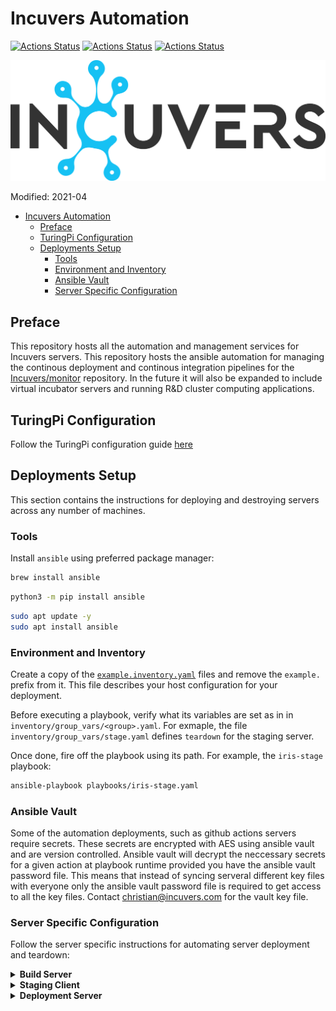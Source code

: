 # Incuvers Automation
[![Actions Status](https://github.com/Incuvers/microk3s/workflows/yamllint/badge.svg)](https://github.com/Incuvers/microk3s/actions?query=workflow%3Ayamllint) [![Actions Status](https://github.com/Incuvers/microk3s/workflows/ansible/badge.svg)](https://github.com/Incuvers/microk3s/actions?query=workflow%ansible) [![Actions Status](https://github.com/Incuvers/microk3s/workflows/shellcheck/badge.svg)](https://github.com/Incuvers/microk3s/actions?query=workflow%3Ashellcheck)

![img](/docs/img/Incuvers-black.png)

Modified: 2021-04

- [Incuvers Automation](#incuvers-automation)
  - [Preface](#preface)
  - [TuringPi Configuration](#turingpi-configuration)
  - [Deployments Setup](#deployments-setup)
    - [Tools](#tools)
    - [Environment and Inventory](#environment-and-inventory)
    - [Ansible Vault](#ansible-vault)
    - [Server Specific Configuration](#server-specific-configuration)

## Preface
This repository hosts all the automation and management services for Incuvers servers. This repository hosts the ansible automation for managing the continous deployment and continous integration pipelines for the [Incuvers/monitor](https://github.com/Incuvers/monitor) repository. In the future it will also be expanded to include virtual incubator servers and running R&D cluster computing applications.

## TuringPi Configuration
Follow the TuringPi configuration guide [here](/docs/turingpi.md)

## Deployments Setup
This section contains the instructions for deploying and destroying servers across any number of machines.

### Tools
Install `ansible` using preferred package manager:
```bash
brew install ansible
```
```bash
python3 -m pip install ansible
```
```bash
sudo apt update -y
sudo apt install ansible
```

### Environment and Inventory
Create a copy of the [`example.inventory.yaml`](/inventory/example.inventory.yaml) files and remove the `example.` prefix from it. This file describes your host configuration for your deployment.

Before executing a playbook, verify what its variables are set as in in `inventory/group_vars/<group>.yaml`. For exmaple, the file `inventory/group_vars/stage.yaml` defines `teardown` for the staging server.

Once done, fire off the playbook using its path. For example, the `iris-stage` playbook:
```bash
ansible-playbook playbooks/iris-stage.yaml
```

### Ansible Vault
Some of the automation deployments, such as github actions servers require secrets. These secrets are encrypted with AES using ansible vault and are version controlled. Ansible vault will decrypt the neccessary secrets for a given action at playbook runtime provided you have the ansible vault password file. This means that instead of syncing serveral different key files with everyone only the ansible vault password file is required to get access to all the key files. Contact christian@incuvers.com for the vault key file.

### Server Specific Configuration
Follow the server specific instructions for automating server deployment and teardown:

<details>
  <summary><b>Build Server</b></summary>
  <h3>Quickstart</h3>
  <p>
  </p>
  <h3>Recommended Hardware</h3>
  <p>
  </p>
</details>

<details>
  <summary><b>Staging Client</b></summary>
  <h3>Quickstart</h3>
  <p>
  </p>
  <h3>Recommended Hardware</h3>
  <p>
  </p>
</details>

<details>
  <summary><b>Deployment Server</b></summary>
  <h3>Quickstart</h3>
  <p>
  </p>
  <h3>Recommended Hardware</h3>
  <p>
  </p>
</details>
